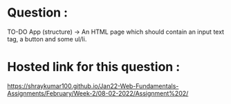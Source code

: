 # Question :
TO-DO App (structure) -> An HTML page which should contain an input text tag, a button and some ul/li.
# Hosted link for this question :
https://shraykumar100.github.io/Jan22-Web-Fundamentals-Assignments/February/Week-2/08-02-2022/Assignment%202/